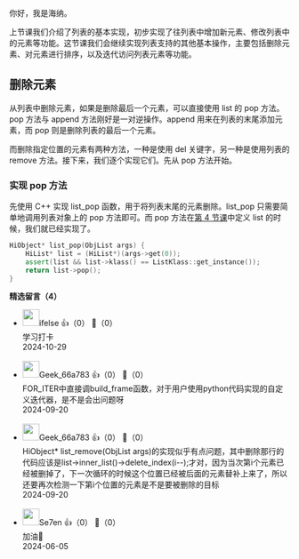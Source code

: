 你好，我是海纳。

上节课我们介绍了列表的基本实现，初步实现了往列表中增加新元素、修改列表中的元素等功能。这节课我们会继续实现列表支持的其他基本操作，主要包括删除元素、对元素进行排序，以及迭代访问列表元素等功能。

## 删除元素

从列表中删除元素，如果是删除最后一个元素，可以直接使用 list 的 pop 方法。pop 方法与 append 方法刚好是一对逆操作。append 用来在列表的末尾添加元素，而 pop 则是删除列表的最后一个元素。

而删除指定位置的元素有两种方法，一种是使用 del 关键字，另一种是使用列表的 remove 方法。接下来，我们逐个实现它们。先从 pop 方法开始。

### 实现 pop 方法

先使用 C++ 实现 list\_pop 函数，用于将列表末尾的元素删除。list\_pop 只需要简单地调用列表对象上的 pop 方法即可。而 pop 方法在[第 4 节课](https://time.geekbang.org/column/article/772694)中定义 list 的时候，我们就已经实现了。

```c++
HiObject* list_pop(ObjList args) {
    HiList* list = (HiList*)(args->get(0));
    assert(list && list->klass() == ListKlass::get_instance());
    return list->pop();
}
```
<div><strong>精选留言（4）</strong></div><ul>
<li><img src="https://static001.geekbang.org/account/avatar/00/26/eb/d7/90391376.jpg" width="30px"><span>ifelse</span> 👍（0） 💬（0）<div>学习打卡</div>2024-10-29</li><br/><li><img src="https://thirdwx.qlogo.cn/mmopen/vi_32/pkjW8zleOmmWAbAMPkshJSFnDcN6d06DrYDeSIibmic2SW05Flv3ic5kLhzcHukia1Y1Ktm4OXdzYsicCnINiaCOeqQQ/132" width="30px"><span>Geek_66a783</span> 👍（0） 💬（0）<div>FOR_ITER中直接调build_frame函数，对于用户使用python代码实现的自定义迭代器，是不是会出问题呀</div>2024-09-20</li><br/><li><img src="https://thirdwx.qlogo.cn/mmopen/vi_32/pkjW8zleOmmWAbAMPkshJSFnDcN6d06DrYDeSIibmic2SW05Flv3ic5kLhzcHukia1Y1Ktm4OXdzYsicCnINiaCOeqQQ/132" width="30px"><span>Geek_66a783</span> 👍（0） 💬（0）<div>HiObject* list_remove(ObjList args)的实现似乎有点问题，其中删除那行的代码应该是list-&gt;inner_list()-&gt;delete_index(i--);才对，因为当次第i个元素已经被删掉了，下一次循环的时候这个位置已经被后面的元素替补上来了，所以还要再次检测一下第i个位置的元素是不是要被删除的目标</div>2024-09-20</li><br/><li><img src="https://static001.geekbang.org/account/avatar/00/12/b2/98/82b76c88.jpg" width="30px"><span>Se7en</span> 👍（0） 💬（0）<div>加油👏</div>2024-06-05</li><br/>
</ul>